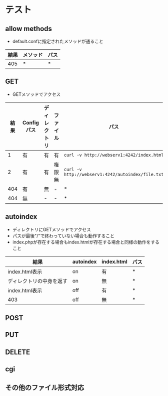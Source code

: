 # テスト

## allow methods
- default.confに指定されたメソッドが通ること

|  結果  |  メソッド  |  パス  |
| ---- | ---- | ---- |
|  405  |  *  |  *  |


## GET
- GETメソッドでアクセス

|  結果  | Configパス| ディレクトリ  |  ファイル  |  パス  |
| ---- | ---- | ---- | ---- | ---- |
|  1  |  有  |  有  |  有  |  `curl -v http://webserv1:4242/index.html`  |
|  2  |  有  |  有  |  権限無  |  `curl -v http://webserv1:4242/autoindex/file.txt`  |
|  404  |  有  |  無  |  -  |  *  |
|  404  |  無  |  -  |  -  |  *  |

## autoindex
- ディレクトリにGETメソッドでアクセス
- パスが最後"/"で終わっていない場合も動作すること
- index.phpが存在する場合もindex.htmlが存在する場合と同様の動作をすること

|  結果  |  autoindex  |  index.html  |  パス  |
| ---- | ---- | ---- | ---- |
|  index.html表示  |  on  |  有  |  *  |
|  ディレクトリの中身を返す  |  on  |  無  |  *  |
|  index.html表示  |  off  |  有  |  *  |
|  403  |  off  |  無  |  *  |

## POST
## PUT
## DELETE

## cgi

## その他のファイル形式対応